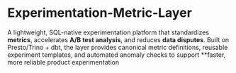 # Experimentation-Metric-Layer
A lightweight, SQL-native experimentation platform that standardizes **metrics**, accelerates **A/B test analysis**, and reduces **data disputes**.   Built on Presto/Trino + dbt, the layer provides canonical metric definitions, reusable experiment templates, and automated anomaly checks to support **faster, more reliable product experimentation
